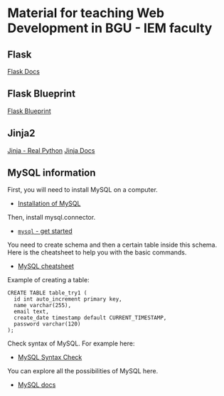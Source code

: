 # Material for teaching Web Development in BGU - IEM faculty

## Flask

[Flask Docs](https://flask.palletsprojects.com/en/2.0.x/)

## Flask Blueprint

[Flask Blueprint](https://realpython.com/flask-blueprint/)

## Jinja2

[Jinja - Real Python](https://realpython.com/primer-on-jinja-templating/)
[Jinja Docs](https://jinja.palletsprojects.com/en/3.0.x/)

## MySQL information

First, you will need to install MySQL on a computer.
- [Installation of MySQL](https://medium.com/365datascience/installing-mysql-and-getting-acquainted-with-the-interface-cf0f98e599f2)

Then, install mysql.connector.
- [`mysql` - get started](https://www.w3schools.com/python/python_mysql_getstarted.asp)

You need to create schema and then a certain table inside this schema.
Here is the cheatsheet to help you with the basic commands.
- [MySQL cheatsheet](https://gist.github.com/hofmannsven/9164408)

Example of creating a table:

```mysql
CREATE TABLE table_try1 (
  id int auto_increment primary key,
  name varchar(255),
  email text,
  create_date timestamp default CURRENT_TIMESTAMP,
  password varchar(120)
);
```
Check syntax of MySQL. For example here:
- [MySQL Syntax Check](https://www.piliapp.com/mysql-syntax-check/)

You can explore all the possibilities of MySQL here.
- [MySQL docs](https://dev.mysql.com/doc/connector-python/en/)